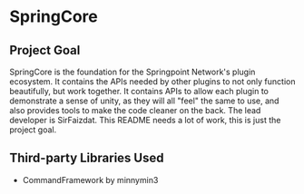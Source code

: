 # SpringCore
## Project Goal
SpringCore is the foundation for the Springpoint Network's plugin ecosystem. It contains the APIs needed by other plugins to not only function beautifully, but work together. It contains APIs to allow each plugin to demonstrate a sense of unity, as they will all "feel" the same to use, and also provides tools to make the code cleaner on the back. The lead developer is SirFaizdat. This README needs a lot of work, this is just the project goal.

## Third-party Libraries Used
* CommandFramework by minnymin3